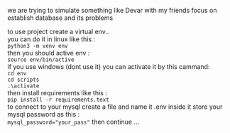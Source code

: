 we are trying to simulate something like Devar with my friends 
focus on establish database and its problems<br>

to use project create a virtual env.. <br>
you can do it in linux like this :<br>
`python3 -m venv env`<br>
then you should active env :<br>
`source env/bin/active`<br>
if you use windows (dont use it) you can activate it by this cammand:<br>
`cd env`<br>
`cd scripts`<br>
`.\activate`<br>
then install requirements like this : <br>
`pip install -r requirements.text `<br>
to connect to your mysql create a file and name it .env 
inside it store your mysql password as this : <br>
`mysql_password="your_pass"`
then continue ...
